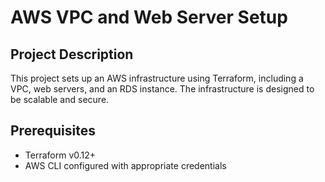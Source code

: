 # AWS VPC and Web Server Setup

## Project Description

This project sets up an AWS infrastructure using Terraform, including a VPC, web servers, and an RDS instance. The infrastructure is designed to be scalable and secure.

## Prerequisites

- Terraform v0.12+
- AWS CLI configured with appropriate credentials

